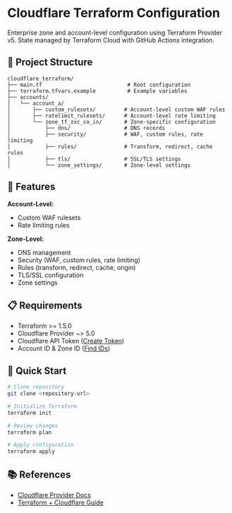 # Cloudflare Terraform Configuration

Enterprise zone and account-level configuration using Terraform Provider v5. State managed by Terraform Cloud with GitHub Actions integration.

## 📁 Project Structure

```
cloudflare_terraform/
├── main.tf                           # Root configuration
├── terraform.tfvars.example          # Example variables
├── accounts/
│   └── account_a/
│       ├── custom_rulesets/         # Account-level custom WAF rules
│       ├── ratelimit_rulesets/      # Account-level rate limiting
│       └── zone_tf_zxc_co_in/       # Zone-specific configuration
│           ├── dns/                 # DNS records
│           ├── security/            # WAF, custom rules, rate limiting
│           ├── rules/               # Transform, redirect, cache rules
│           ├── tls/                 # SSL/TLS settings
│           └── zone_settings/       # Zone-level settings
```

## 🚀 Features

**Account-Level:**
- Custom WAF rulesets
- Rate limiting rules

**Zone-Level:**
- DNS management
- Security (WAF, custom rules, rate limiting)
- Rules (transform, redirect, cache, origin)
- TLS/SSL configuration
- Zone settings

## 📋 Requirements

- Terraform >= 1.5.0
- Cloudflare Provider ~> 5.0
- Cloudflare API Token ([Create Token](https://developers.cloudflare.com/fundamentals/api/get-started/create-token/))
- Account ID & Zone ID ([Find IDs](https://developers.cloudflare.com/fundamentals/setup/find-account-and-zone-ids/))

## 🔧 Quick Start

```bash
# Clone repository
git clone <repository-url>

# Initialize Terraform
terraform init

# Review changes
terraform plan

# Apply configuration
terraform apply
```

## 📚 References

- [Cloudflare Provider Docs](https://registry.terraform.io/providers/cloudflare/cloudflare/latest/docs)
- [Terraform + Cloudflare Guide](https://developers.cloudflare.com/terraform/)
